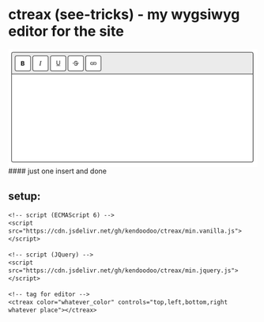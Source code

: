 # ctreax (see-tricks) - my wygsiwyg editor for the site
<img align="center" src="./editor-image.png">
#### just one insert and done

## setup:
```
<!-- script (ECMAScript 6) -->
<script src="https://cdn.jsdelivr.net/gh/kendoodoo/ctreax/min.vanilla.js"></script>

<!-- script (JQuery) -->
<script src="https://cdn.jsdelivr.net/gh/kendoodoo/ctreax/min.jquery.js"></script>

<!-- tag for editor -->
<ctreax color="whatever_color" controls="top,left,bottom,right whatever place"></ctreax>
```
